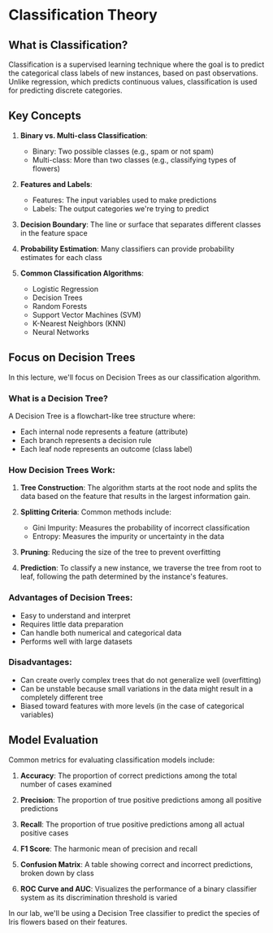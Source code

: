 # Classification Theory

## What is Classification?

Classification is a supervised learning technique where the goal is to predict the categorical class labels of new instances, based on past observations. Unlike regression, which predicts continuous values, classification is used for predicting discrete categories.

## Key Concepts

1. **Binary vs. Multi-class Classification**:
   - Binary: Two possible classes (e.g., spam or not spam)
   - Multi-class: More than two classes (e.g., classifying types of flowers)

2. **Features and Labels**:
   - Features: The input variables used to make predictions
   - Labels: The output categories we're trying to predict

3. **Decision Boundary**: The line or surface that separates different classes in the feature space

4. **Probability Estimation**: Many classifiers can provide probability estimates for each class

5. **Common Classification Algorithms**:
   - Logistic Regression
   - Decision Trees
   - Random Forests
   - Support Vector Machines (SVM)
   - K-Nearest Neighbors (KNN)
   - Neural Networks

## Focus on Decision Trees

In this lecture, we'll focus on Decision Trees as our classification algorithm.

### What is a Decision Tree?

A Decision Tree is a flowchart-like tree structure where:
- Each internal node represents a feature (attribute)
- Each branch represents a decision rule
- Each leaf node represents an outcome (class label)

### How Decision Trees Work:

1. **Tree Construction**: The algorithm starts at the root node and splits the data based on the feature that results in the largest information gain.

2. **Splitting Criteria**: Common methods include:
   - Gini Impurity: Measures the probability of incorrect classification
   - Entropy: Measures the impurity or uncertainty in the data

3. **Pruning**: Reducing the size of the tree to prevent overfitting

4. **Prediction**: To classify a new instance, we traverse the tree from root to leaf, following the path determined by the instance's features.

### Advantages of Decision Trees:

- Easy to understand and interpret
- Requires little data preparation
- Can handle both numerical and categorical data
- Performs well with large datasets

### Disadvantages:

- Can create overly complex trees that do not generalize well (overfitting)
- Can be unstable because small variations in the data might result in a completely different tree
- Biased toward features with more levels (in the case of categorical variables)

## Model Evaluation

Common metrics for evaluating classification models include:

1. **Accuracy**: The proportion of correct predictions among the total number of cases examined

2. **Precision**: The proportion of true positive predictions among all positive predictions

3. **Recall**: The proportion of true positive predictions among all actual positive cases

4. **F1 Score**: The harmonic mean of precision and recall

5. **Confusion Matrix**: A table showing correct and incorrect predictions, broken down by class

6. **ROC Curve and AUC**: Visualizes the performance of a binary classifier system as its discrimination threshold is varied

In our lab, we'll be using a Decision Tree classifier to predict the species of Iris flowers based on their features.
